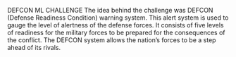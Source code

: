 DEFCON ML CHALLENGE
The idea behind the challenge was DEFCON (Defense Readiness Condition) warning system. This alert system is used to gauge the level of alertness of the defense forces. 
It consists of five levels of readiness for the military forces to be prepared for the consequences of the conflict. 
The DEFCON system allows the nation’s forces to be a step ahead of its rivals.

